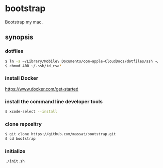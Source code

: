 bootstrap
=========

Bootstrap my mac.

synopsis
--------

### dotfiles

```sh
$ ln -s ~/Library/Mobile\ Documents/com~apple~CloudDocs/dotfiles/ssh ~/.ssh
$ chmod 400 ~/.ssh/id_rsa*
```

### install Docker

https://www.docker.com/get-started

### install the command line developer tools

```sh
$ xcode-select --install
```

### clone repositry

```sh
$ git clone https://github.com/massat/bootstrap.git
$ cd bootstrap
```

### initialize

```sh
./init.sh
```
